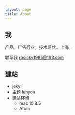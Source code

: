 ```yaml
---
layout: page
title: About
---
```


## 我

产品。广告行业。技术屌丝。上海。

联系我 [rosicky1985@163.com](rosicky1985@163.com)

## 建站

- jekyll
- 主题 [lanyon](https://github.com/poole/lanyon)
- 建站环境
  - mac 10.8.5
  - Atom 
